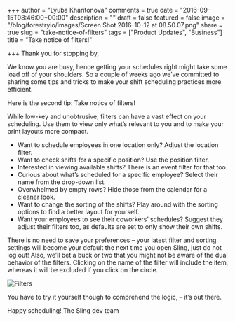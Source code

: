 +++
author = "Lyuba Kharitonova"
comments = true
date = "2016-09-15T08:46:00+00:00"
description = ""
draft = false
featured = false
image = "/blog/forestryio/images/Screen Shot 2016-10-12 at 08.50.07.png"
share = true
slug = "take-notice-of-filters"
tags = ["Product Updates", "Business"]
title = "Take notice of filters!"

+++
Thank you for stopping by,
 
We know you are busy, hence getting your schedules right might take some load off of your shoulders. So a couple of weeks ago we’ve committed to sharing some tips and tricks to make your shift scheduling practices more efficient.

Here is the second tip: Take notice of filters!

While low-key and unobtrusive, filters can have a vast effect on your scheduling. Use them to view only what’s relevant to you and to make your print layouts more compact.
* Want to schedule employees in one location only? Adjust the location filter.
* Want to check shifts for a specific position? Use the position filter.
* Interested in viewing available shifts? There is an event filter for that too.
* Curious about what’s scheduled for a specific employee? Select their name from the drop-down list.
* Overwhelmed by empty rows? Hide those from the calendar for a cleaner look.
* Want to change the sorting of the shifts? Play around with the sorting options to find a better layout for yourself.
* Want your employees to see their coworkers’ schedules? Suggest they adjust their filters too, as defaults are set to only show their own shifts.

There is no need to save your preferences – your latest filter and sorting settings will become your default the next time you open Sling, just do not log out!
Also, we’ll bet a buck or two that you might not be aware of the dual behavior of the filters. Clicking on the name of the filter will include the item, whereas it will be excluded if you click on the circle.

![Filters](/blog/forestryio/images/filter.png)

You have to try it yourself though to comprehend the logic, – it’s out there.
 
Happy scheduling!
The Sling dev team